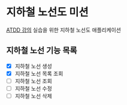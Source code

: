 # 지하철 노선도 미션

[ATDD 강의](https://edu.nextstep.camp/c/R89PYi5H) 실습을 위한 지하철 노선도 애플리케이션

## 지하철 노선 기능 목록

- [x] 지하철 노선 생성
- [x] 지하철 노선 목록 조회
- [ ] 지하철 노선 조회
- [ ] 지하철 노선 수정
- [ ] 지하철 노선 삭제
